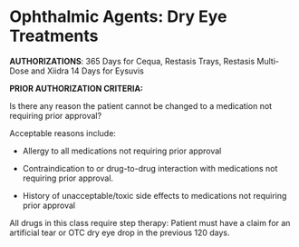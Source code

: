 # Ophthalmic Agents: Dry Eye Treatments

**AUTHORIZATIONS**: 365 Days for Cequa, Restasis Trays, Restasis Multi-Dose and Xiidra 14 Days for Eysuvis

**PRIOR AUTHORIZATION CRITERIA:**

Is there any reason the patient cannot be changed to a medication not requiring prior approval?

Acceptable reasons include:

- Allergy to all medications not requiring prior approval

- Contraindication to or drug-to-drug interaction with medications not requiring prior approval.

- History of unacceptable/toxic side effects to medications not requiring prior approval

All drugs in this class require step therapy: Patient must have a claim for an artificial tear or OTC dry eye drop in the previous 120 days.
